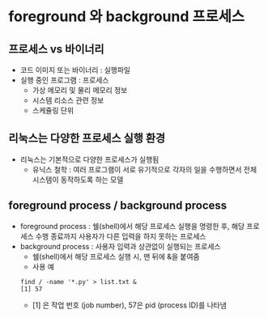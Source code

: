 # foreground 와 background 프로세스
## 프로세스 vs 바이너리
- 코드 이미지 또는 바이너리 : 실행파일
- 실행 중인 프로그램 : 프로세스
    - 가상 메모리 및 물리 메모리 정보
    - 시스템 리소스 관련 정보
    - 스케쥴링 단위

## 리눅스는 다양한 프로세스 실행 환경
- 리눅스는 기본적으로 다양한 프로세스가 실행됨
    - 유닉스 철학 : 여러 프로그램이 서로 유기적으로 각자의 일을 수행하면서 전체 시스템이 동작하도록 하는 모델

## foreground process / background process
- foreground process : 쉘(shell)에서 해당 프로세스 실행을 명령한 후, 
  해당 프로세스 수행 종료까지 사용자가 다른 입력을 하지 못하는 프로세스
- background process : 사용자 입력과 상관없이 실행되는 프로세스
    - 쉘(shell)에서 해당 프로세스 실행 시, 맨 뒤에 &을 붙여줌
    - 사용 예
    ```shell
    find / -name '*.py' > list.txt & 
    [1] 57
    ```
    - [1] 은 작업 번호 (job number), 57은 pid (process ID)를 나타냄

